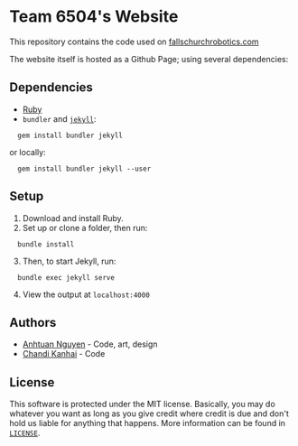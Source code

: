 # Team 6504's Website
This repository contains the code used on [fallschurchrobotics.com](http://fallschurchrobotics.com/)

The website itself is hosted as a Github Page; using several dependencies:

## Dependencies
* [Ruby](https://www.ruby-lang.org/en/)
* `bundler` and [`jekyll`](https://jekyllrb.com):
```
  gem install bundler jekyll
```
or locally:
```
  gem install bundler jekyll --user
```

## Setup
1. Download and install Ruby.
2. Set up or clone a folder, then run:
```
  bundle install
```
3. Then, to start Jekyll, run:
```
  bundle exec jekyll serve  
```
4. View the output at `localhost:4000`

## Authors
* [Anhtuan Nguyen](https://github.com/atunafish) - Code, art, design
* [Chandi Kanhai](https://github.com/Chandi-95) - Code

## License
This software is protected under the MIT license. Basically, you may do whatever you want as long as you give credit where credit is due and don't hold us liable for anything that happens. More information can be found in [`LICENSE`](LICENSE).
